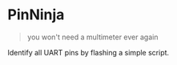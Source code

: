 # PinNinja
> you won't need a multimeter ever again

Identify all UART pins by flashing a simple script.
